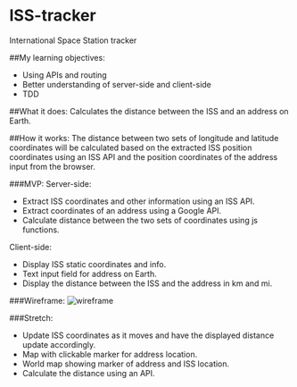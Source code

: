 # ISS-tracker
International Space Station tracker

##My learning objectives:
- Using APIs and routing
- Better understanding of server-side and client-side
- TDD

##What it does:
Calculates the distance between the ISS and an address on Earth.

##How it works:
The distance between two sets of longitude and latitude coordinates will be calculated based on the extracted ISS position coordinates using an ISS API and the position coordinates of the address input from the browser.

###MVP:
Server-side:
- Extract ISS coordinates and other information using an ISS API.
- Extract coordinates of an address using a Google API.
- Calculate distance between the two sets of coordinates using js functions.

Client-side:
- Display ISS static coordinates and info.
- Text input field for address on Earth.
- Display the distance between the ISS and the address in km and mi.

###Wireframe:
![wireframe](img/wireframe.png "wireframe of website design")

###Stretch:
- Update ISS coordinates as it moves and have the displayed distance update accordingly.
- Map with clickable marker for address location.
- World map showing marker of address and ISS location.
- Calculate the distance using an API.
